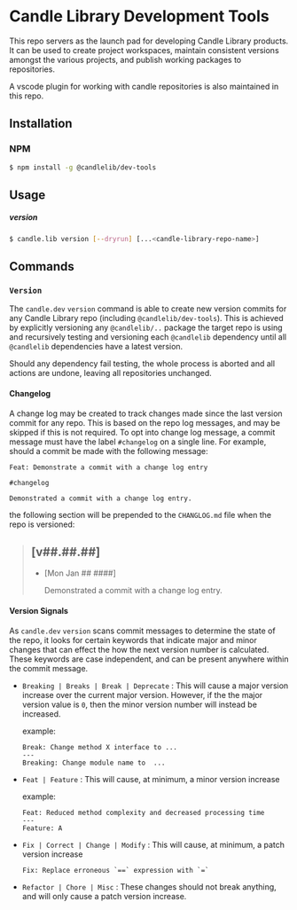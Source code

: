 # Candle Library Development Tools

This repo servers as the launch pad for developing Candle Library products. It can be used
to create project workspaces, maintain consistent versions amongst the various projects,
and publish working packages to repositories. 

A vscode plugin for working with candle repositories is also maintained in this repo.

## Installation

### NPM

```bash
$ npm install -g @candlelib/dev-tools
```

## Usage 

##### version
```bash
$ candle.lib version [--dryrun] [...<candle-library-repo-name>]
```

## Commands

### `Version`

The `candle.dev` `version` command is able to create new version commits for any Candle Library repo 
(including `@candlelib/dev-tools`). This is achieved by explicitly versioning any `@candlelib/..` package
the target repo is using and recursively testing and versioning each `@candlelib` dependency until all 
`@candlelib` dependencies have a latest version. 

Should any dependency fail testing, the whole process is aborted and all actions are undone, leaving
all repositories unchanged.

#### Changelog

A change log may be created to track changes made since the last version commit for any repo. This is based
on the repo log messages, and may be skipped if this is not required. To opt into change log message, a commit
message must have the label `#changelog` on a single line. For example, should a commit be made with the following message:
```git
Feat: Demonstrate a commit with a change log entry

#changelog

Demonstrated a commit with a change log entry.  
```

the following section will be prepended to the `CHANGLOG.md` file when the repo is versioned:

> ## [v##.##.##] 
>
> - [Mon Jan ## ####] 
>    
>    Demonstrated a commit with a change log entry.

#### Version Signals

As `candle.dev` `version` scans commit messages to determine the state of the repo, it looks for 
certain keywords that indicate major and minor changes that can effect the how the next version
number is calculated. These keywords are case independent, and can be present anywhere within the
commit message.

- `Breaking | Breaks | Break | Deprecate` :  This will cause a major version increase over the 
    current major version. However, if the 
    the major version value is `0`, then the minor version number will instead
    be increased. 

    example:
    ```
    Break: Change method X interface to ...
    ---
    Breaking: Change module name to  ...

    ```
              
- `Feat | Feature` : This will cause, at minimum, a minor version increase
    
    example:
    
    ```
    Feat: Reduced method complexity and decreased processing time
    ---
    Feature: A
    ```

- `Fix | Correct | Change | Modify` : 
            This will cause, at minimum, a patch version increase

     ```
    Fix: Replace erroneous `==` expression with `=`
    ```

- `Refactor | Chore | Misc` :
            These changes should not break anything, and will only cause a patch version increase.
